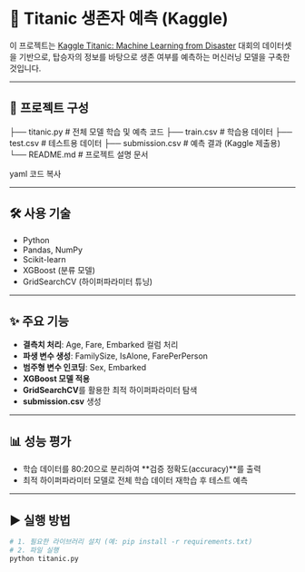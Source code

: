 # 🚢 Titanic 생존자 예측 (Kaggle)

이 프로젝트는 [Kaggle Titanic: Machine Learning from Disaster](https://www.kaggle.com/competitions/titanic) 대회의 데이터셋을 기반으로, 탑승자의 정보를 바탕으로 생존 여부를 예측하는 머신러닝 모델을 구축한 것입니다.

---

## 📂 프로젝트 구성

├── titanic.py # 전체 모델 학습 및 예측 코드
├── train.csv # 학습용 데이터
├── test.csv # 테스트용 데이터
├── submission.csv # 예측 결과 (Kaggle 제출용)
└── README.md # 프로젝트 설명 문서

yaml
코드 복사

---

## 🛠 사용 기술

- Python
- Pandas, NumPy
- Scikit-learn
- XGBoost (분류 모델)
- GridSearchCV (하이퍼파라미터 튜닝)

---

## ✨ 주요 기능

- **결측치 처리**: Age, Fare, Embarked 컬럼 처리
- **파생 변수 생성**: FamilySize, IsAlone, FarePerPerson
- **범주형 변수 인코딩**: Sex, Embarked
- **XGBoost 모델 적용**
- **GridSearchCV**를 활용한 최적 하이퍼파라미터 탐색
- **submission.csv** 생성

---

## 📊 성능 평가

- 학습 데이터를 80:20으로 분리하여 **검증 정확도(accuracy)**를 출력
- 최적 하이퍼파라미터 모델로 전체 학습 데이터 재학습 후 테스트 예측

---

## ▶️ 실행 방법

```bash
# 1. 필요한 라이브러리 설치 (예: pip install -r requirements.txt)
# 2. 파일 실행
python titanic.py
